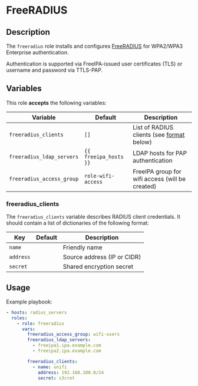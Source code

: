 FreeRADIUS
==========

Description
-----------

The `freeradius` role installs and configures [FreeRADIUS](https://freeradius.org/)
for WPA2/WPA3 Enterprise authentication.

Authentication is supported via FreeIPA-issued user certificates (TLS) or
username and password via TTLS-PAP.


Variables
---------

This role **accepts** the following variables:

Variable                  | Default               | Description
--------------------------|-----------------------|------------
`freeradius_clients`      | `[]`                  | List of RADIUS clients (see [format](#freeradius_clients) below)
`freeradius_ldap_servers` | `{{ freeipa_hosts }}` | LDAP hosts for PAP authentication
`freeradius_access_group` | `role-wifi-access`    | FreeIPA group for wifi access (will be created)

### freeradius\_clients

The `freeradius_clients` variable describes RADIUS client credentials. It should
contain a list of dictionaries of the following format:

Key        | Default | Description
-----------|---------|------------
`name`     | &nbsp;  | Friendly name
`address`  | &nbsp;  | Source address (IP or CIDR)
`secret`   | &nbsp;  | Shared encryption secret

Usage
-----

Example playbook:

````yaml
- hosts: radius_servers
  roles:
    - role: freeradius
      vars:
        freeradius_access_group: wifi-users
        freeradius_ldap_servers:
          - freeipa1.ipa.example.com
          - freeipa2.ipa.example.com

        freeradius_clients:
          - name: unifi
            address: 192.168.100.0/24
            secret: s3cret 
````
